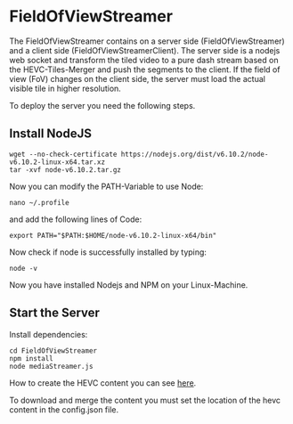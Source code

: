 # FieldOfViewStreamer

The FieldOfViewStreamer contains on a server side (FieldOfViewStreamer) and a client side (FieldOfViewStreamerClient).
The server side is a nodejs web socket and transform the tiled video to a pure dash stream based on the HEVC-Tiles-Merger and push the segments to the client.
If the field of view (FoV) changes on the client side, the server must load the actual visible tile in higher resolution.

To deploy the server you need the following steps.

## Install NodeJS

```
wget --no-check-certificate https://nodejs.org/dist/v6.10.2/node-v6.10.2-linux-x64.tar.xz
tar -xvf node-v6.10.2.tar.gz
```

Now you can modify the PATH-Variable to use Node:

```
nano ~/.profile
```

and add the following lines of Code:

```
export PATH="$PATH:$HOME/node-v6.10.2-linux-x64/bin"
```

Now check if node is successfully installed by typing:
```
node -v
```
Now you have installed Nodejs and NPM on your Linux-Machine.

## Start the Server

Install dependencies:

```
cd FieldOfViewStreamer
npm install
node mediaStreamer.js
```

How to create the HEVC content you can see [here](https://gitlab.fokus.fraunhofer.de/fame-wm/hevc-js-tiles-merger).

To download and merge the content you must set the location of the hevc content in the config.json file.
